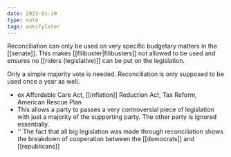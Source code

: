```yaml
---
date: 2023-01-19
type: note
tags: ankifylater
---
```


Reconciliation can only be used on very specific budgetary matters in the [[senate]]. This makes [[filibuster|filibusters]] not allowed to be used and ensures no [[riders (legislative)]] can be put on the legislation.

Only a simple majority vote is needed. Reconciliation is only supposed to be used once a year as well.
- ex Affordable Care Act, [[inflation]] Reduction Act, Tax Reform, American Rescue Plan
- This allows a party to passes a very controversial piece of legislation with just a majority of the supporting party. The other party is ignored essentially.
- '' The fact that all big legislation was made through reconciliation shows the breakdown of cooperation between the [[democrats]] and [[republicans]]
